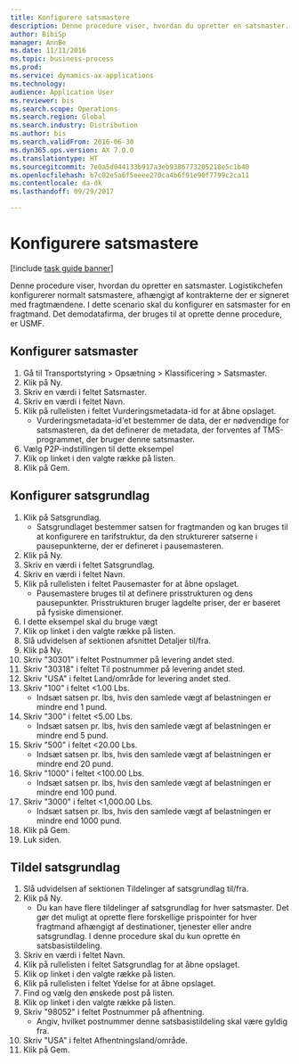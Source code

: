 ```yaml
--- 
title: Konfigurere satsmastere
description: Denne procedure viser, hvordan du opretter en satsmaster.
author: BibiSp
manager: AnnBe
ms.date: 11/11/2016
ms.topic: business-process
ms.prod: 
ms.service: dynamics-ax-applications
ms.technology: 
audience: Application User
ms.reviewer: bis
ms.search.scope: Operations
ms.search.region: Global
ms.search.industry: Distribution
ms.author: bis
ms.search.validFrom: 2016-06-30
ms.dyn365.ops.version: AX 7.0.0
ms.translationtype: HT
ms.sourcegitcommit: 7e0a5d044133b917a3eb9386773205218e5c1b40
ms.openlocfilehash: b7c02e5a6f5eeee270ca4b6f91e90f7799c2ca11
ms.contentlocale: da-dk
ms.lasthandoff: 09/29/2017

---
```

# <a name="set-up-rate-masters"></a>Konfigurere satsmastere

[!include [task guide banner](../../includes/task-guide-banner.md)]

Denne procedure viser, hvordan du opretter en satsmaster. Logistikchefen konfigurerer normalt satsmastere, afhængigt af kontrakterne der er signeret med fragtmændene. I dette scenario skal du konfigurer en satsmaster for en fragtmand. Det demodatafirma, der bruges til at oprette denne procedure, er USMF.


## <a name="set-up-rate-master"></a>Konfigurer satsmaster
1. Gå til Transportstyring > Opsætning > Klassificering > Satsmaster.
2. Klik på Ny.
3. Skriv en værdi i feltet Satsmaster.
4. Skriv en værdi i feltet Navn.
5. Klik på rullelisten i feltet Vurderingsmetadata-id for at åbne opslaget.
    * Vurderingsmetadata-id'et bestemmer de data, der er nødvendige for satsmasteren, da det definerer de metadata, der forventes af TMS-programmet, der bruger denne satsmaster.  
6. Vælg P2P-indstillingen til dette eksempel
7. Klik op linket i den valgte række på listen.
8. Klik på Gem.

## <a name="set-up-rate-base"></a>Konfigurer satsgrundlag
1. Klik på Satsgrundlag.
    * Satsgrundlaget bestemmer satsen for fragtmanden og kan bruges til at konfigurere en tarifstruktur, da den strukturerer satserne i pausepunkterne, der er defineret i pausemasteren.  
2. Klik på Ny.
3. Skriv en værdi i feltet Satsgrundlag.
4. Skriv en værdi i feltet Navn.
5. Klik på rullelisten i feltet Pausemaster for at åbne opslaget.
    * Pausemastere bruges til at definere prisstrukturen og dens pausepunkter. Prisstrukturen bruger lagdelte priser, der er baseret på fysiske dimensioner.  
6. I dette eksempel skal du bruge vægt
7. Klik op linket i den valgte række på listen.
8. Slå udvidelsen af sektionen afsnittet Detaljer til/fra.
9. Klik på Ny.
10. Skriv "30301" i feltet Postnummer på levering andet sted.
11. Skriv "30318" i feltet Til postnummer på levering andet sted.
12. Skriv "USA" i feltet Land/område for levering andet sted.
13. Skriv "100" i feltet <1.00 Lbs.
    * Indsæt satsen pr. lbs, hvis den samlede vægt af belastningen er mindre end 1 pund.  
14. Skriv "300" i feltet <5.00 Lbs.
    * Indsæt satsen pr. lbs, hvis den samlede vægt af belastningen er mindre end 5 pund.  
15. Skriv "500" i feltet <20.00 Lbs.
    * Indsæt satsen pr. lbs, hvis den samlede vægt af belastningen er mindre end 20 pund.  
16. Skriv "1000" i feltet <100.00 Lbs.
    * Indsæt satsen pr. lbs, hvis den samlede vægt af belastningen er mindre end 100 pund.  
17. Skriv "3000" i feltet <1,000.00 Lbs.
    * Indsæt satsen pr. lbs, hvis den samlede vægt af belastningen er mindre end 1000 pund.  
18. Klik på Gem.
19. Luk siden.

## <a name="assign-rate-base"></a>Tildel satsgrundlag
1. Slå udvidelsen af sektionen Tildelinger af satsgrundlag til/fra.
2. Klik på Ny.
    * Du kan have flere tildelinger af satsgrundlag for hver satsmaster. Det gør det muligt at oprette flere forskellige prispointer for hver fragtmand afhængigt af destinationer, tjenester eller andre satsgrundlag. I denne procedure skal du kun oprette én satsbasistildeling.  
3. Skriv en værdi i feltet Navn.
4. Klik på rullelisten i feltet Satsgrundlag for at åbne opslaget.
5. Klik op linket i den valgte række på listen.
6. Klik på rullelisten i feltet Ydelse for at åbne opslaget.
7. Find og vælg den ønskede post på listen.
8. Klik op linket i den valgte række på listen.
9. Skriv "98052" i feltet Postnummer på afhentning.
    * Angiv, hvilket postnummer denne satsbasistildeling skal være gyldig fra.    
10. Skriv "USA" i feltet Afhentningsland/område.
11. Klik på Gem.


